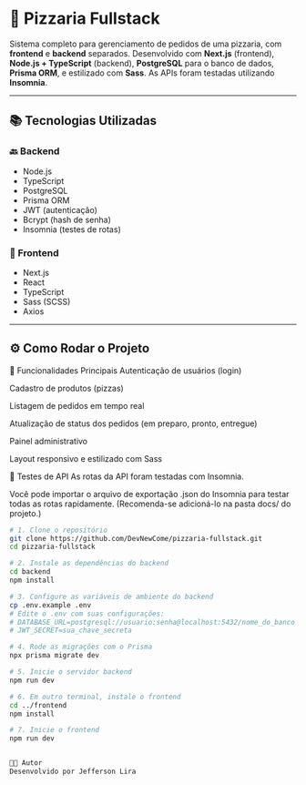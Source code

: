# 🍕 Pizzaria Fullstack

Sistema completo para gerenciamento de pedidos de uma pizzaria, com **frontend** e **backend** separados. Desenvolvido com **Next.js** (frontend), **Node.js + TypeScript** (backend), **PostgreSQL** para o banco de dados, **Prisma ORM**, e estilizado com **Sass**. As APIs foram testadas utilizando **Insomnia**.

---

## 📚 Tecnologias Utilizadas

### 🔙 Backend
- Node.js
- TypeScript
- PostgreSQL
- Prisma ORM
- JWT (autenticação)
- Bcrypt (hash de senha)
- Insomnia (testes de rotas)

### 🎨 Frontend
- Next.js
- React
- TypeScript
- Sass (SCSS)
- Axios

---

## ⚙️ Como Rodar o Projeto

📌 Funcionalidades Principais
Autenticação de usuários (login)

Cadastro de produtos (pizzas)

Listagem de pedidos em tempo real

Atualização de status dos pedidos (em preparo, pronto, entregue)

Painel administrativo

Layout responsivo e estilizado com Sass

🧪 Testes de API
As rotas da API foram testadas com Insomnia.

Você pode importar o arquivo de exportação .json do Insomnia para testar todas as rotas rapidamente. (Recomenda-se adicioná-lo na pasta docs/ do projeto.)

```bash
# 1. Clone o repositório
git clone https://github.com/DevNewCome/pizzaria-fullstack.git
cd pizzaria-fullstack

# 2. Instale as dependências do backend
cd backend
npm install

# 3. Configure as variáveis de ambiente do backend
cp .env.example .env
# Edite o .env com suas configurações:
# DATABASE_URL=postgresql://usuario:senha@localhost:5432/nome_do_banco
# JWT_SECRET=sua_chave_secreta

# 4. Rode as migrações com o Prisma
npx prisma migrate dev

# 5. Inicie o servidor backend
npm run dev

# 6. Em outro terminal, instale o frontend
cd ../frontend
npm install

# 7. Inicie o frontend
npm run dev


👨‍💻 Autor
Desenvolvido por Jefferson Lira
